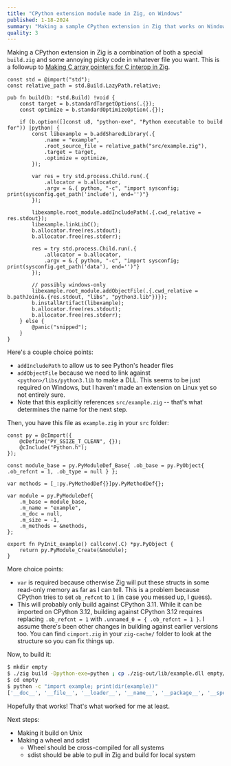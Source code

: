 ```yaml
---
title: "CPython extension module made in Zig, on Windows"
published: 1-18-2024
summary: "Making a sample CPython extension in Zig that works on Windows"
quality: 3
---
```


Making a CPython extension in Zig is a combination of both a special `build.zig` and some annoying picky code in whatever file you want. This is a followup to [Making C array pointers for C interop in Zig](/journal/c-multi-array-zig/).

```zig
const std = @import("std");
const relative_path = std.Build.LazyPath.relative;

pub fn build(b: *std.Build) !void {
    const target = b.standardTargetOptions(.{});
    const optimize = b.standardOptimizeOption(.{});

    if (b.option([]const u8, "python-exe", "Python executable to build for")) |python| {
        const libexample = b.addSharedLibrary(.{
            .name = "example",
            .root_source_file = relative_path("src/example.zig"),
            .target = target,
            .optimize = optimize,
        });

        var res = try std.process.Child.run(.{
            .allocator = b.allocator,
            .argv = &.{ python, "-c", "import sysconfig; print(sysconfig.get_path('include'), end='')"}
        });

        libexample.root_module.addIncludePath(.{.cwd_relative = res.stdout});
        libexample.linkLibC();
        b.allocator.free(res.stdout);
        b.allocator.free(res.stderr);

        res = try std.process.Child.run(.{
            .allocator = b.allocator,
            .argv = &.{ python, "-c", "import sysconfig; print(sysconfig.get_path('data'), end='')"}
        });

        // possibly windows-only
        libexample.root_module.addObjectFile(.{.cwd_relative = b.pathJoin(&.{res.stdout, "libs", "python3.lib"})});
        b.installArtifact(libexample);
        b.allocator.free(res.stdout);
        b.allocator.free(res.stderr);
    } else {
        @panic("snipped");
    }
}
```

Here's a couple choice points:

- `addIncludePath` to allow us to see Python's header files
- `addObjectFile` because we need to link against `<python>/libs/python3.lib` to make a DLL. This seems to be just required on Windows, but I haven't made an extension on Linux yet so not entirely sure.
- Note that this explicitly references `src/example.zig` -- that's what determines the name for the next step.

Then, you have this file as `example.zig` in your `src` folder:

```zig
const py = @cImport({
    @cDefine("PY_SSIZE_T_CLEAN", {});
    @cInclude("Python.h");
});

const module_base = py.PyModuleDef_Base{ .ob_base = py.PyObject{ .ob_refcnt = 1, .ob_type = null } };

var methods = [_:py.PyMethodDef{}]py.PyMethodDef{};

var module = py.PyModuleDef{
    .m_base = module_base,
    .m_name = "example",
    .m_doc = null,
    .m_size = -1,
    .m_methods = &methods,
};

export fn PyInit_example() callconv(.C) *py.PyObject {
    return py.PyModule_Create(&module);
}
```

More choice points:

- `var` is required because otherwise Zig will put these structs in some read-only memory as far as I can tell. This is a problem because CPython tries to set `ob_refcnt` to `1` (in case you messed up, I guess).
- This will probably only build against CPython 3.11. While it can be imported on CPython 3.12, building against CPython 3.12 requires replacing `.ob_refcnt = 1` with `.unnamed_0 = { .ob_refcnt = 1 }`. I assume there's been other changes in building against earlier versions too. You can find `cimport.zig` in your `zig-cache/` folder to look at the structure so you can fix things up.

Now, to build it:

```sh
$ mkdir empty
$ ./zig build -Dpython-exe=python ; cp ./zig-out/lib/example.dll empty/example.pyd
$ cd empty
$ python -c "import example; print(dir(example))"
['__doc__', '__file__', '__loader__', '__name__', '__package__', '__spec__']
```

Hopefully that works! That's what worked for me at least.

Next steps:

- Making it build on Unix
- Making a wheel and sdist
  - Wheel should be cross-compiled for all systems
  - sdist should be able to pull in Zig and build for local system
